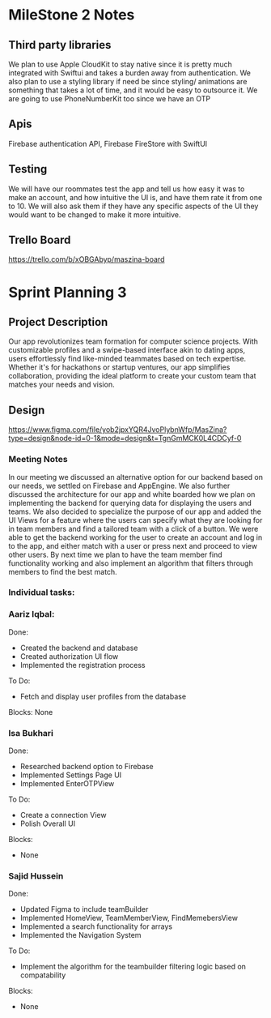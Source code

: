 # MileStone 2 Notes


## Third party libraries
We plan to use Apple CloudKit to stay native since it is pretty much integrated with Swiftui and takes a burden away from authentication.
We also plan to use a styling library if need be since styling/ animations are something that takes a lot of time, and it would be easy to outsource it.
We are going to use PhoneNumberKit too since we have an OTP

## Apis
Firebase authentication API, Firebase FireStore with SwiftUI 

## Testing

We will have our roommates test the app and tell us how easy it was to make an account, and how intuitive the UI is, and have them rate it from one to 10. We will also ask them if they have any specific aspects of the UI they would want to be changed to make it more intuitive.

## Trello Board
https://trello.com/b/xOBGAbyp/maszina-board

# Sprint Planning 3

## Project Description
Our app revolutionizes team formation for computer science projects. With customizable profiles and a swipe-based interface akin to dating apps, users effortlessly find like-minded teammates based on tech expertise. Whether it's for hackathons or startup ventures, our app simplifies collaboration, providing the ideal platform to create your custom team that matches your needs and vision.

## Design
https://www.figma.com/file/yob2jpxYQR4JvoPlybnWfp/MasZina?type=design&node-id=0-1&mode=design&t=TgnGmMCK0L4CDCyf-0


### Meeting Notes
In our meeting we discussed an alternative option for our backend based on our needs, we settled on Firebase and AppEngine. We also further discussed the architecture for our app and white boarded how we plan on implementing the backend for querying data for displaying the users and teams. We also decided to specialize the purpose of our app and added the UI Views for a feature where the users can specify what they are looking for in team members and find a tailored team with a click of a button. We were able to get the backend working for the user to create an account and log in to the app, and either match with a user or press next and proceed to view other users. By next time we plan to have the team member find functionality working and also implement an algorithm that filters through members to find the best match.


### Individual tasks:

### Aariz Iqbal:
Done:
- Created the backend and database 
- Created authorization UI flow
- Implemented the registration process

To Do:
- Fetch and display user profiles from the database


Blocks:
None

### Isa Bukhari
Done:
- Researched backend option to Firebase
- Implemented Settings Page UI
- Implemented EnterOTPView

To Do:
- Create a connection View
- Polish Overall UI


Blocks:
- None

### Sajid Hussein
Done:
- Updated Figma to include teamBuilder
- Implemented HomeView, TeamMemberView, FindMemebersView
- Implemented a search functionality for arrays
- Implemented the Navigation System

To Do:
- Implement the algorithm for the teambuilder filtering logic based on compatability 

Blocks:
- None




